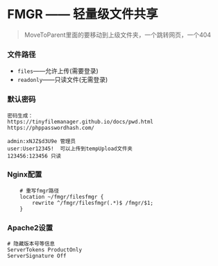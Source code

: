# FMGR —— 轻量级文件共享

>MoveToParent里面的要移动到上级文件夹，一个跳转网页，一个404

### 文件路径

- `files`——允许上传(需要登录)
- `readonly`——只读文件(无需登录)

### 默认密码

```
密码生成：
https://tinyfilemanager.github.io/docs/pwd.html
https://phppasswordhash.com/

admin:xNJZ$d3U9e 管理员
user:User12345!  可以上传到tempUpload文件夹
123456:123456 只读
```

### Nginx配置

```
	# 重写fmgr路径
    location ~/fmgr/filesfmgr {
        rewrite ^/fmgr/filesfmgr(.*)$ /fmgr/$1;
    }
```

### Apache2设置

```
# 隐藏版本号等信息
ServerTokens ProductOnly
ServerSignature Off
```

